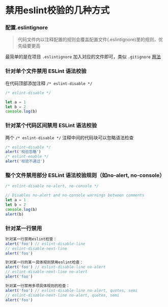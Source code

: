 # 禁用eslint校验的几种方式
### 配置.eslintignore
> 代码文件内以注释配置的规则会覆盖配置文件(.eslintignore)里的规则，优先级要更高

最简单的是在项目 `.eslintignore` 加入对应的文件即可，类似 `.gitignore` [用法](https://cn.eslint.org/docs/user-guide/configuring#comments-in-configuration-files)

### 针对单个文件禁用 ESLint 语法校验
在代码顶部添加注释 `/* eslint-disable */`
```js
/* eslint-disable */

let a = 1
let b = 2
console.log(b)
```

### 针对某个代码区间禁用 ESLint 语法校验
两个 `/* eslint-disable */` 注释中间的代码块可以忽略语法检查
```js
/* eslint-disable */
alert('校验忽略')
/* eslint-enable */
alert('校验不通过')
```

### 整个文件禁用部分 ESLint 语法校验规则（如no-alert, no-console）
```js
/* eslint-disable no-alert, no-console */

// Disables no-alert and no-console warnings between comments
let a = 1
let b = 2
console.log(b)
alert(b)
```

### 针对某一行禁用
```js
针对某一行禁用eslint检查：
alert('foo') // eslint-disable-line
// eslint-disable-next-line
alert('foo')

针对某一行的某一具体规则禁用eslint检查：
alert('foo') // eslint-disable-line no-alert
// eslint-disable-next-line no-alert
alert('foo')

针对某一行禁用多项具体规则的检查：
alert('foo') // eslint-disable-line no-alert, quotes, semi
// eslint-disable-next-line no-alert, quotes, semi
alert('foo')
```